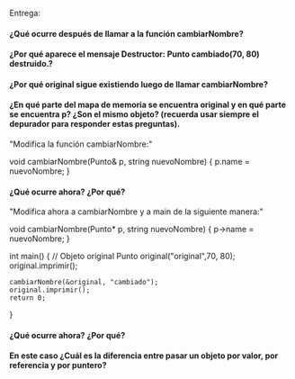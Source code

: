 Entrega:

#### ¿Qué ocurre después de llamar a la función cambiarNombre?
#### ¿Por qué aparece el mensaje Destructor: Punto cambiado(70, 80) destruido.?
#### ¿Por qué original sigue existiendo luego de llamar cambiarNombre?


#### ¿En qué parte del mapa de memoria se encuentra original y en qué parte se encuentra p? ¿Son el mismo objeto? (recuerda usar siempre el depurador para responder estas preguntas).




"Modifica la función cambiarNombre:"

void cambiarNombre(Punto& p, string nuevoNombre) {
	p.name = nuevoNombre;
}

####  ¿Qué ocurre ahora? ¿Por qué?

"Modifica ahora a cambiarNombre y a main de la siguiente manera:"

void cambiarNombre(Punto* p, string nuevoNombre) {
	p->name = nuevoNombre;
}

int main() {
    // Objeto original
    Punto original("original",70, 80);
    original.imprimir();

	cambiarNombre(&original, "cambiado");
	original.imprimir();
    return 0;
}
#### ¿Qué ocurre ahora? ¿Por qué?
#### En este caso ¿Cuál es la diferencia entre pasar un objeto por valor, por referencia y por puntero?
